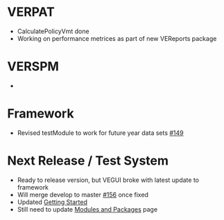 # VERPAT
  - CalculatePolicyVmt done
  - Working on performance metrices as part of new VEReports package

# VERSPM
  - 

# Framework
  - Revised testModule to work for future year data sets [#149](https://github.com/gregorbj/VisionEval/issues/149)

# Next Release / Test System
  - Ready to release version, but VEGUI broke with latest update to framework
  - Will merge develop to master [#156](https://github.com/gregorbj/VisionEval/pull/156) once fixed
  - Updated [Getting Started](https://github.com/gregorbj/VisionEval/wiki/Getting-Started)
  - Still need to update [Modules and Packages](https://github.com/gregorbj/VisionEval/wiki/Modules-and-Packages) page
